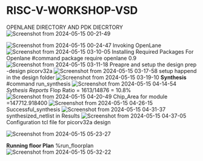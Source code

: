 # RISC-V-WORKSHOP-VSD
OPENLANE DIRECTORY AND PDK DIECRTORY
![Screenshot from 2024-05-15 00-21-49](https://github.com/sumanthdasari97/RISC-V-WORKSHOP-VSD/assets/161044842/e1161ee2-5cc8-4398-b43e-aed0de3ba4cc)

![Screenshot from 2024-05-15 00-24-47](https://github.com/sumanthdasari97/RISC-V-WORKSHOP-VSD/assets/161044842/5e88de70-0575-4ca4-b9c9-18cf727ecd54)
Invoking OpenLane 
![Screenshot from 2024-05-15 03-10-05](https://github.com/sumanthdasari97/RISC-V-WORKSHOP-VSD/assets/161044842/71796b9d-c6e2-4124-8f4a-1bce4f1e90f6)
Installing Required Packages For Openlane
#command package require openlane 0.9
![Screenshot from 2024-05-15 03-11-18](https://github.com/sumanthdasari97/RISC-V-WORKSHOP-VSD/assets/161044842/1dd4f888-b089-4764-8ab2-bcb1eb57fd2e)
Preapre and setup the design 
prep -design picorv32a
![Screenshot from 2024-05-15 03-17-58](https://github.com/sumanthdasari97/RISC-V-WORKSHOP-VSD/assets/161044842/b5811317-5e79-4a84-84ca-40bedc7edb8e)
setup happend in the design folder 
![Screenshot from 2024-05-15 03-19-10](https://github.com/sumanthdasari97/RISC-V-WORKSHOP-VSD/assets/161044842/040c75e6-5253-48d3-b230-f8d6b7b760e7)
**Synthesis**
#command run_synthesis
![Screenshot from 2024-05-15 04-14-54](https://github.com/sumanthdasari97/RISC-V-WORKSHOP-VSD/assets/161044842/4d435aa9-f8f3-4789-8d68-60c9471cac53)
_Sythesis Reports_
Flop Ratio = 1613/14876 = 10.8%
![Screenshot from 2024-05-15 04-20-49](https://github.com/sumanthdasari97/RISC-V-WORKSHOP-VSD/assets/161044842/20deeb0f-c876-49a0-8dff-5645e5aca827)
Chip_Area for module =147712.918400
![Screenshot from 2024-05-15 04-26-15](https://github.com/sumanthdasari97/RISC-V-WORKSHOP-VSD/assets/161044842/ada3f937-9613-4633-a57e-6d96877c02ad)
Successful_synthesis
![Screenshot from 2024-05-15 04-31-37](https://github.com/sumanthdasari97/RISC-V-WORKSHOP-VSD/assets/161044842/17c2cdf2-0c8d-44cb-9a08-75cdcf248fe1)
synthesized_netlist  in Results
![Screenshot from 2024-05-15 04-37-05](https://github.com/sumanthdasari97/RISC-V-WORKSHOP-VSD/assets/161044842/1e97ee11-5482-4e47-8231-bf94c243c3ef)
Configuration tcl file for picorv32a design

![Screenshot from 2024-05-15 05-23-27](https://github.com/sumanthdasari97/RISC-V-WORKSHOP-VSD/assets/161044842/75e46c5c-018c-4132-91e7-3588f413e_23b)

**Running floor Plan**
  %run_floorplan
![Screenshot from 2024-05-15 05-32-22](https://github.com/sumanthdasari97/RISC-V-WORKSHOP-VSD/assets/161044842/5fd886ea-fb83-43e7-806e-d2ae84b1e372)











